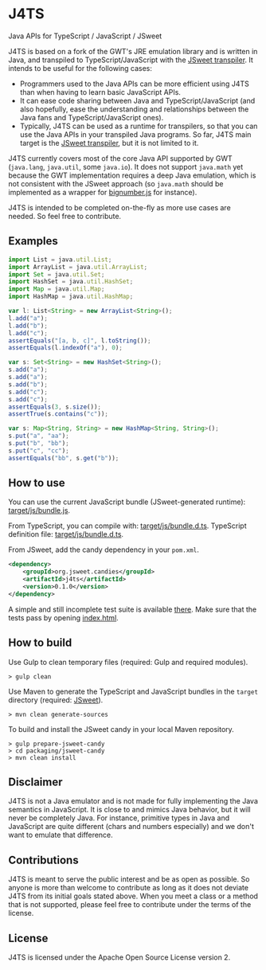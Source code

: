 # J4TS
Java APIs for TypeScript / JavaScript / JSweet

J4TS is based on a fork of the GWT's JRE emulation library and is written in Java, and transpiled to TypeScript/JavaScript with the [JSweet transpiler](https://github.com/cincheo/jsweet/). It intends to be useful for the following cases:

- Programmers used to the Java APIs can be more efficient using J4TS than when having to learn basic JavaScript APIs.
- It can ease code sharing between Java and TypeScript/JavaScript (and also hopefully, ease the understanding and relationships between the Java fans and TypeScript/JavaScript ones).
- Typically, J4TS can be used as a runtime for transpilers, so that you can use the Java APIs in your transpiled Java programs. So far, J4TS main target is the [JSweet transpiler](https://github.com/cincheo/jsweet/), but it is not limited to it.

J4TS currently covers most of the core Java API supported by GWT (``java.lang``, ``java.util``, some ``java.io``). It does not support ``java.math`` yet because the GWT implementation requires a deep Java emulation, which is not consistent with the JSweet approach (so ``java.math`` should be implemented as a wrapper for [bignumber.js](https://github.com/MikeMcl/bignumber.js/) for instance). 

J4TS is intended to be completed on-the-fly as more use cases are needed. So feel free to contribute.

## Examples
```TypeScript
import List = java.util.List;
import ArrayList = java.util.ArrayList;
import Set = java.util.Set;
import HashSet = java.util.HashSet;
import Map = java.util.Map;
import HashMap = java.util.HashMap;

var l: List<String> = new ArrayList<String>();
l.add("a");
l.add("b");
l.add("c");
assertEquals("[a, b, c]", l.toString());
assertEquals(l.indexOf("a"), 0);

var s: Set<String> = new HashSet<String>();
s.add("a");
s.add("a");
s.add("b");
s.add("c");
s.add("c");
assertEquals(3, s.size());
assertTrue(s.contains("c"));

var s: Map<String, String> = new HashMap<String, String>();
s.put("a", "aa");
s.put("b", "bb");
s.put("c", "cc");
assertEquals("bb", s.get("b"));
```

## How to use

You can use the current JavaScript bundle (JSweet-generated runtime): [target/js/bundle.js](https://github.com/cincheo/j4ts/blob/master/target/js/bundle.js). 

From TypeScript, you can compile with: [target/js/bundle.d.ts](https://github.com/cincheo/j4ts/blob/master/target/ts/bundle.ts). TypeScript definition file: [target/js/bundle.d.ts](https://github.com/cincheo/j4ts/blob/master/target/js/bundle.d.ts).

From JSweet, add the candy dependency in your ``pom.xml``.

```xml
<dependency>
	<groupId>org.jsweet.candies</groupId>
	<artifactId>j4ts</artifactId>
	<version>0.1.0</version>
</dependency>
```

A simple and still incomplete test suite is available [there](https://github.com/cincheo/j4ts/blob/master/src/main/java/test/Test.java). Make sure that the tests pass by opening [index.html](https://github.com/cincheo/j4ts/blob/master/index.html).

## How to build

Use Gulp to clean temporary files (required: Gulp and required modules).

```
> gulp clean
```

Use Maven to generate the TypeScript and JavaScript bundles in the ``target`` directory (required: [JSweet](http://www.jsweet.org)).

```
> mvn clean generate-sources
```

To build and install the JSweet candy in your local Maven repository.

```
> gulp prepare-jsweet-candy
> cd packaging/jsweet-candy
> mvn clean install
```

## Disclaimer

J4TS is not a Java emulator and is not made for fully implementing the Java semantics in JavaScript. It is close to and mimics Java behavior, but it will never be completely Java. For instance, primitive types in Java and JavaScript are quite different (chars and numbers especially) and we don't want to emulate that difference.

## Contributions

J4TS is meant to serve the public interest and be as open as possible. So anyone is more than welcome to contribute as long as it does not deviate J4TS from its initial goals stated above. When you meet a class or a method that is not supported, please feel free to contribute under the terms of the license.

## License

J4TS is licensed under the Apache Open Source License version 2.